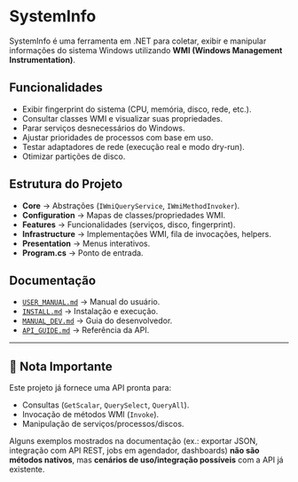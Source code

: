 # SystemInfo

SystemInfo é uma ferramenta em .NET para coletar, exibir e manipular informações do sistema Windows utilizando **WMI (Windows Management Instrumentation)**.

## Funcionalidades
- Exibir fingerprint do sistema (CPU, memória, disco, rede, etc.).
- Consultar classes WMI e visualizar suas propriedades.
- Parar serviços desnecessários do Windows.
- Ajustar prioridades de processos com base em uso.
- Testar adaptadores de rede (execução real e modo dry-run).
- Otimizar partições de disco.

## Estrutura do Projeto
- **Core** → Abstrações (`IWmiQueryService`, `IWmiMethodInvoker`).
- **Configuration** → Mapas de classes/propriedades WMI.
- **Features** → Funcionalidades (serviços, disco, fingerprint).
- **Infrastructure** → Implementações WMI, fila de invocações, helpers.
- **Presentation** → Menus interativos.
- **Program.cs** → Ponto de entrada.

## Documentação
- [`USER_MANUAL.md`](USER_MANUAL.md) → Manual do usuário.
- [`INSTALL.md`](INSTALL.md) → Instalação e execução.
- [`MANUAL_DEV.md`](MANUAL_DEV.md) → Guia do desenvolvedor.
- [`API_GUIDE.md`](API_GUIDE.md) → Referência da API.

---

## 📌 Nota Importante
Este projeto já fornece uma API pronta para:
- Consultas (`GetScalar`, `QuerySelect`, `QueryAll`).
- Invocação de métodos WMI (`Invoke`).
- Manipulação de serviços/processos/discos.

Alguns exemplos mostrados na documentação (ex.: exportar JSON, integração com API REST, jobs em agendador, dashboards) **não são métodos nativos**, mas **cenários de uso/integração possíveis** com a API já existente.
